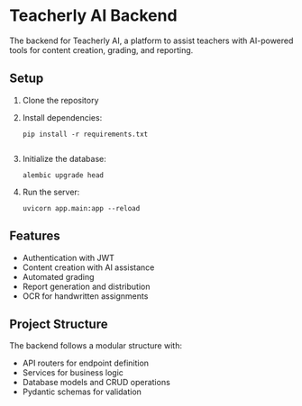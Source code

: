 # Teacherly AI Backend

The backend for Teacherly AI, a platform to assist teachers with AI-powered tools for content creation, grading, and reporting.

## Setup

1. Clone the repository
2. Install dependencies:
   ```
   pip install -r requirements.txt
   ```

   ```

4. Initialize the database:
   ```
   alembic upgrade head
   ```

5. Run the server:
   ```
   uvicorn app.main:app --reload
   ```

## Features

- Authentication with JWT
- Content creation with AI assistance
- Automated grading
- Report generation and distribution
- OCR for handwritten assignments

## Project Structure

The backend follows a modular structure with:
- API routers for endpoint definition
- Services for business logic
- Database models and CRUD operations
- Pydantic schemas for validation 